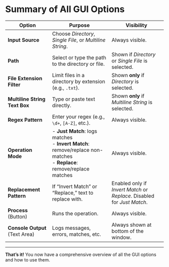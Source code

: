 # **Summary of All GUI Options**

| **Option**                       | **Purpose**                                                 | **Visibility**                                                               |
|---------------------------------|-------------------------------------------------------------|------------------------------------------------------------------------------|
| **Input Source**                | Choose _Directory_, _Single File_, or _Multiline String_.   | Always visible.                                                              |
| **Path**                        | Select or type the path to the directory or file.           | Shown if _Directory_ or _Single File_ is selected.                           |
| **File Extension Filter**       | Limit files in a directory by extension (e.g., `.txt`).     | Shown **only** if _Directory_ is selected.                                   |
| **Multiline String Text Box**   | Type or paste text directly.                                | Shown **only** if _Multiline String_ is selected.                            |
| **Regex Pattern**               | Enter your regex (e.g., `\d+`, `[A-Z]`, etc.).              | Always visible.                                                              |
| **Operation Mode**              | - **Just Match**: logs matches<br>- **Invert Match**: remove/replace non-matches<br>- **Replace**: remove/replace matches | Always visible.                                                              |
| **Replacement Pattern**         | If “Invert Match” or “Replace,” text to replace with.       | Enabled only if _Invert Match_ or _Replace_. Disabled for _Just Match_.      |
| **Process** (Button)            | Runs the operation.                                         | Always visible.                                                              |
| **Console Output** (Text Area)  | Logs messages, errors, matches, etc.                        | Always shown at bottom of the window.                                        |

---

**That’s it!** You now have a comprehensive overview of all the GUI options and how to use them.
